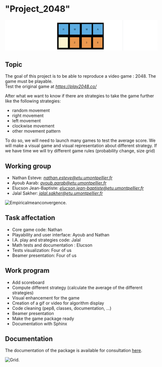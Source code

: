 
# **"Project_2048"**

![image](/Game_picture/Front_presentation_center.png)

## Topic

The goal of this project is to be able to reproduce a video game : 2048. The game must be playable.  
Test the original game at *<https://play2048.co/>*

After what we want to know if there are strategies to take the game further like the following strategies:

+ random movement
+ right movement
+ left movement
+ clockwise movement
+ other movement pattern

To do so, we will need to launch many games to test the average score. We will make a visual game and visual representation about different strategy.
If we have time we will try different game rules (probability change, size grid)

## Working group

+ Nathan Esteve: *nathan.esteve@etu.umontpellier.fr*
+ Ayoub Aarab: *ayoub.aarab@etu.umontpellier.fr*
+ Elucson Jean-Baptiste: *elucson.jean-baptiste@etu.umontpellier.fr*
+ Jalal Sakher: *jalal.sakher@etu.umontpellier.fr*

![Empiricalmeanconvergence.](/Game_picture/empirical_mean_convergence.gif)

## Task affectation

+ Core game code: Nathan
+ Playability and user interface: Ayoub and Nathan
+ I.A. play and strategies code: Jalal
+ Math tests and documentation : Elucson
+ Tests visualization: Four of us
+ Beamer presentation: Four of us

## Work program

+ Add scoreboard
+ Compute different strategy (calculate the average of the different strategies)
+ Visual enhancement for the game
+ Creation of a gif or video for algorithm display
+ Code cleaning (pep8, classes, documentation, ...)
+ Beamer presentation
+ Make the game package ready
+ Documentation with Sphinx

## Documentation

The documentation of the package is available for consultation [here](https://project2048.readthedocs.io/en/latest/).

![Grid.](/Game_picture/Clockwise_IA.gif)
